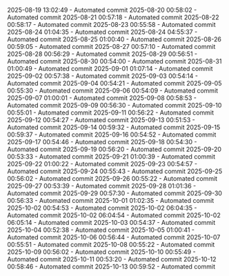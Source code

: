2025-08-19 13:02:49 - Automated commit
2025-08-20 00:58:02 - Automated commit
2025-08-21 00:57:18 - Automated commit
2025-08-22 00:58:17 - Automated commit
2025-08-23 00:55:58 - Automated commit
2025-08-24 01:04:35 - Automated commit
2025-08-24 04:55:37 - Automated commit
2025-08-25 01:00:40 - Automated commit
2025-08-26 00:59:05 - Automated commit
2025-08-27 00:57:10 - Automated commit
2025-08-28 00:56:29 - Automated commit
2025-08-29 00:56:51 - Automated commit
2025-08-30 00:54:00 - Automated commit
2025-08-31 01:00:49 - Automated commit
2025-09-01 01:07:14 - Automated commit
2025-09-02 00:57:38 - Automated commit
2025-09-03 00:54:14 - Automated commit
2025-09-04 00:54:21 - Automated commit
2025-09-05 00:55:30 - Automated commit
2025-09-06 00:54:09 - Automated commit
2025-09-07 01:00:01 - Automated commit
2025-09-08 00:58:53 - Automated commit
2025-09-09 00:56:30 - Automated commit
2025-09-10 00:55:01 - Automated commit
2025-09-11 00:56:22 - Automated commit
2025-09-12 00:54:27 - Automated commit
2025-09-13 00:51:53 - Automated commit
2025-09-14 00:59:32 - Automated commit
2025-09-15 00:59:37 - Automated commit
2025-09-16 00:54:52 - Automated commit
2025-09-17 00:54:46 - Automated commit
2025-09-18 00:54:30 - Automated commit
2025-09-19 00:56:20 - Automated commit
2025-09-20 00:53:33 - Automated commit
2025-09-21 01:00:39 - Automated commit
2025-09-22 01:00:22 - Automated commit
2025-09-23 00:54:57 - Automated commit
2025-09-24 00:55:43 - Automated commit
2025-09-25 00:56:02 - Automated commit
2025-09-26 00:55:22 - Automated commit
2025-09-27 00:53:39 - Automated commit
2025-09-28 01:01:36 - Automated commit
2025-09-29 00:57:30 - Automated commit
2025-09-30 00:56:33 - Automated commit
2025-10-01 01:02:35 - Automated commit
2025-10-02 00:54:53 - Automated commit
2025-10-02 06:04:35 - Automated commit
2025-10-02 06:04:54 - Automated commit
2025-10-02 06:05:14 - Automated commit
2025-10-03 00:54:37 - Automated commit
2025-10-04 00:52:38 - Automated commit
2025-10-05 01:00:41 - Automated commit
2025-10-06 00:56:44 - Automated commit
2025-10-07 00:55:51 - Automated commit
2025-10-08 00:55:22 - Automated commit
2025-10-09 00:56:02 - Automated commit
2025-10-10 00:55:49 - Automated commit
2025-10-11 00:53:20 - Automated commit
2025-10-12 00:58:46 - Automated commit
2025-10-13 00:59:52 - Automated commit
